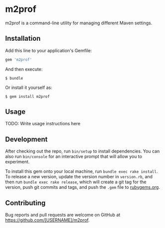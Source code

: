 # m2prof

m2prof is a command-line utility for managing different Maven settings.

## Installation

Add this line to your application's Gemfile:

```ruby
gem 'm2prof'
```

And then execute:

    $ bundle

Or install it yourself as:

    $ gem install m2prof

## Usage

TODO: Write usage instructions here

## Development

After checking out the repo, run `bin/setup` to install dependencies. You can also run `bin/console` for an interactive prompt that will allow you to experiment.

To install this gem onto your local machine, run `bundle exec rake install`. To release a new version, update the version number in `version.rb`, and then run `bundle exec rake release`, which will create a git tag for the version, push git commits and tags, and push the `.gem` file to [rubygems.org](https://rubygems.org).

## Contributing

Bug reports and pull requests are welcome on GitHub at https://github.com/[USERNAME]/m2prof.

